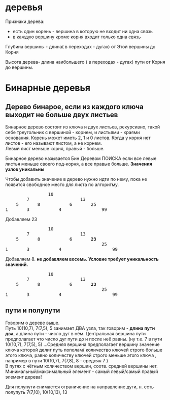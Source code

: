 # деревья
Признаки дерева:
* есть один корень - вершина в которую не входит ни одна связь
* в каждую вершину кроме корня входит только одна связь


Глубина вершины - длина( в переходах - дугах) от Этой вершины до Корня

Высота дерева- длина наибольшего ( в переходах - дугах) пути  от Корня до вершины.
# Бинарные деревья
## Дерево бинарое, если из каждого ключа выходит не больше двух листьев
Бинарное дерево состоит из ключа и двух листьев, рекурсивно, такой себе треугольник с вершиной - корнем, и листьями - краями основания. Корень может иметь 2, 1 и 0 листов. Когда у корня нет листов - его называют листом, а не корнем.  
Левый лист меньше корня, правый - больше. 

Бинарное дерево называется Бин Деревом ПОИСКА если все левые листья меньше своего под-корня, а все правые больше. **Значения узлов уникальны** 

Чтобы добавить значение в дерево нужно идти по нему, пока не появится свободное место для листа по алгоритму.
<pre>
                10
        7                   13
    5       8           6       25
1       3           4               99
</pre>  
Добавляем 23
<pre>
                10
        7                   13
    5       8           6       <strong>23</strong>
                                    25
1       3           4                   99
</pre>
Добавляем 8. <b> не добавляем восемь. Условие требует уникальность значений.</b>
<pre>
                10
        7                   13
    5       8           6       <strong>23</strong>
                                    25
1       3           4                   99
</pre>
##  пути и полупути
Говорим о дереве выше.  
Путь 10(10,7), 7(7,5), 5 занимает ДВА узла, так говорим - **длина пути два**, 
а длина пути - число дуг в нём.
Центральная вершина пути предполагает что число дуг пути до и после неё равны. 
(ну т.е. 7 в  пути 10(10,7), 7(7,5), 5)
...Средняя вершина предполагает вершину значение ключа которой делит путь пополам( 
количество ключей строго больше этого ключа, равно количеству ключей строго 
меньше этого ключа , например в пути 10(10,7), 7(7,8), 8 - средняя 7 )  
В путях с чётным количеством вершин, соотв. средней вершины нет.  
Минимальный/максимальный элемент - самый левый/самый правый элемент дерева!

Для полупути снимается ограничение на направление дуги, н. есть полупуть 
7(7,10), 10(10,13), 13